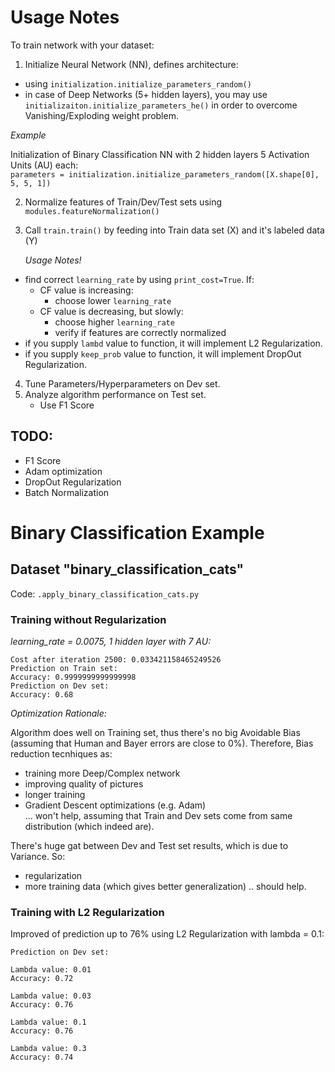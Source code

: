 
# Usage Notes

To train network with your dataset:  
1. Initialize Neural Network (NN), defines architecture:  

  * using `initialization.initialize_parameters_random()`  
  * in case of Deep Networks (5+ hidden layers), you may use `initializaiton.initialize_parameters_he()` in order to overcome Vanishing/Exploding weight problem.  

   *Example*

   Initialization of Binary Classification NN with 2 hidden layers 5 Activation Units (AU) each:  
   `parameters = initialization.initialize_parameters_random([X.shape[0], 5, 5, 1])`

2. Normalize features of Train/Dev/Test sets using `modules.featureNormalization()`
3. Call `train.train()` by feeding into Train data set (X) and it's labeled data (Y)  
  
   *Usage Notes!*

  * find correct `learning_rate` by using `print_cost=True`. If:
    - CF value is increasing:
      + choose lower `learning_rate`
    - CF value is decreasing, but slowly:
      + choose higher `learning_rate`
      + verify if features are correctly normalized
  * if you supply `lambd` value to function, it will implement L2 Regularization.
  * if you supply `keep_prob` value to function, it will implement DropOut Regularization.

4. Tune Parameters/Hyperparameters on Dev set.
5. Analyze algorithm performance on Test set.
    - Use F1 Score  

## TODO:
- F1 Score
- Adam optimization
- DropOut Regularization
- Batch Normalization

# Binary Classification Example

## Dataset "binary_classification_cats"

Code: `.apply_binary_classification_cats.py`  

### Training without Regularization 

*learning_rate = 0.0075, 1 hidden layer with 7 AU:*

```
Cost after iteration 2500: 0.033421158465249526
Prediction on Train set:
Accuracy: 0.9999999999999998
Prediction on Dev set:
Accuracy: 0.68
```

*Optimization Rationale:*

Algorithm does well on Training set, thus there's no big Avoidable Bias (assuming that Human and Bayer errors are close to 0%). Therefore, Bias reduction tecnhiques as:  
- training more Deep/Complex network
- improving quality of pictures
- longer training
- Gradient Descent optimizations (e.g. Adam)  
... won't help, assuming that Train and Dev sets come from same distribution (which indeed are).  
  
There's huge gat between Dev and Test set results, which is due to Variance. So:  
- regularization
- more training data (which gives better generalization)
.. should help.

### Training with L2 Regularization

Improved of prediction up to 76% using L2 Regularization with lambda = 0.1:
```
Prediction on Dev set:

Lambda value: 0.01
Accuracy: 0.72

Lambda value: 0.03
Accuracy: 0.76

Lambda value: 0.1
Accuracy: 0.76

Lambda value: 0.3
Accuracy: 0.74
```

